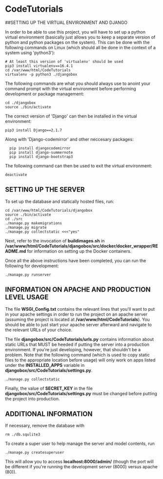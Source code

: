 # CodeTutorials

##SETTING UP THE VIRTUAL ENVIRONMENT AND DJANGO

In order to be able to use this project, you will have to set up a python virtual environment (basically just allows you to keep a separate version of python and python packages on the system). This can be done with the following commands on Linux (which should all be done in the context of a system using 'python3'):

	# At least this version of 'virtualenv' should be used
	pip3 install virtualenv==16.4.1
	cd /var/www/html/CodeTutorials
	virtualenv -p python3 ./djangobox

The following commands are what you should always use to anoint your command prompt with the virtual environment before performing development or package management:

	cd ./djangobox
	source ./bin/activate

The correct version of 'Django' can then be installed in the virtual environment:

	pip3 install Django==2.1.7

Along with 'Django-codemirror' and other neccesary packages:

      pip install djangocodemirror
      pip install django-summernote
      pip install django-bootstrap3

The following command can then be used to exit the virtual environment:

	deactivate

## SETTING UP THE SERVER

To set up the database and statically hosted files, run:

	cd /var/www/html/CodeTutorials/djangobox
	source ./bin/activate
	cd ./src
	./manage.py makemigrations
	./manage.py migrate
	./manage.py collectstatic <<<"yes"

Next, refer to the invocation of **buildimages.sh** in **/var/www/html/CodeTutorials/djangobox/src/docker/docker_wrapper/README.md** for information on setting up the Docker containers.

Once all the above instructions have been completed, you can run the following for development:

	./manage.py runserver

## INFORMATION ON APACHE AND PRODUCTION LEVEL USAGE

The file **WSGI_Config.txt** contains the relevant lines that you'll want to put in your apache settings in order to run the project on an apache server (assuming the project is located at **/var/www/html/CodeTutorials**). You should be able to just start your apache server afterward and navigate to the relevant URLs of your choice.

The file **djangobox/src/CodeTutorials/urls.py** contains information about static URLs that MUST be heeded if putting the server into a production environment. If you're just developing, however, that shouldn't be a problem. Note that the following command (which is used to copy static files to the appropriate location before usage) will only work on apps listed under the **INSTALLED_APPS** variable in **djangobox/src/CodeTutorials/settings.py**.

	./manage.py collectstatic

Finally, the value of **SECRET_KEY** in the file **djangobox/src/CodeTutorials/settings.py** must be changed before putting the project into production.

## ADDITIONAL INFORMATION

If necessary, remove the database with

	rm ./db.squlite3

To create a super user to help manage the server and model contents, run

	./manage.py createsuperuser

This will allow you to access **localhost:8000/admin/** (though the port will be different if you're running the development server (8000) versus apache (80)).
